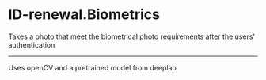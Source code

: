 # ID-renewal.Biometrics
Takes a photo that meet the biometrical photo requirements after the users' authentication
______________________
Uses openCV and a pretrained model from deeplab

